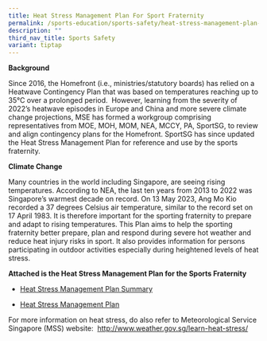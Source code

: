```yaml
---
title: Heat Stress Management Plan For Sport Fraternity
permalink: /sports-education/sports-safety/heat-stress-management-plan-for-sport-fraternity/
description: ""
third_nav_title: Sports Safety
variant: tiptap
---
```

<p><strong>Background</strong></p><p>Since 2016, the Homefront (i.e., ministries/statutory boards) has relied on a Heatwave Contingency Plan that was based on temperatures reaching up to 35°C over a prolonged period. &nbsp;However, learning from the severity of 2022’s heatwave episodes in Europe and China and more severe climate change projections, MSE has formed a workgroup comprising representatives from MOE, MOH, MOM, NEA, MCCY, PA, SportSG, to review and align contingency plans for the Homefront. SportSG has since updated the Heat Stress Management Plan for reference and use by the sports fraternity.</p><p><strong>Climate Change</strong></p><p>Many countries in the world including Singapore, are seeing rising temperatures. According to NEA, the last ten years from 2013 to 2022 was Singapore’s warmest decade on record. On 13 May 2023, Ang Mo Kio recorded a 37 degrees Celsius air temperature, similar to the record set on 17 April 1983. It is therefore important for the sporting fraternity to prepare and adapt to rising temperatures. This Plan aims to help the sporting fraternity better prepare, plan and respond during severe hot weather and reduce heat injury risks in sport. It also provides information for persons participating in outdoor activities especially during heightened levels of heat stress.</p><p><strong>Attached is the Heat Stress Management Plan for the Sports Fraternity</strong></p><ul data-tight="true" class="tight"><li><p><a href="/files/Sport Education/Sport Safety/Heat Stress Management Plan/Heat_Stress_Mgmt_Plan_summary_13_Dec_23.pdf" rel="noopener noreferrer nofollow" target="_blank">Heat Stress Management Plan Summary</a></p></li><li><p><a href="/files/Sport Education/Sport Safety/Heat Stress Management Plan/Heat_Stress_Mgmt_Plan_13_Dec_23_website.pdf" rel="noopener noreferrer nofollow" target="_blank">Heat Stress Management Plan</a></p></li></ul><p>For more information on heat stress, do also refer to Meteorological Service Singapore (MSS) website:&nbsp; <a href="https://safe.menlosecurity.com/http://www.weather.gov.sg/learn-heat-stress/" rel="noopener noreferrer nofollow" target="_blank">http://www.weather.gov.sg/learn-heat-stress/</a></p>